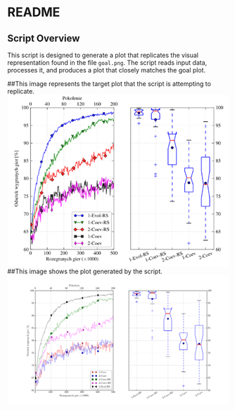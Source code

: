 # README

## Script Overview

This script is designed to generate a plot that replicates the visual representation found in the file `goal.png`. The script reads input data, processes it, and produces a plot that closely matches the goal plot.

##This image represents the target plot that the script is attempting to replicate.  
![target](goal.png)  
##This image shows the plot generated by the script.
![result](plots.png)  
